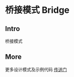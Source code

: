 # 桥接模式 Bridge

## Intro

桥接模式

## More

更多设计模式及示例代码 [传送门](https://github.com/WeihanLi/DesignPatterns)
